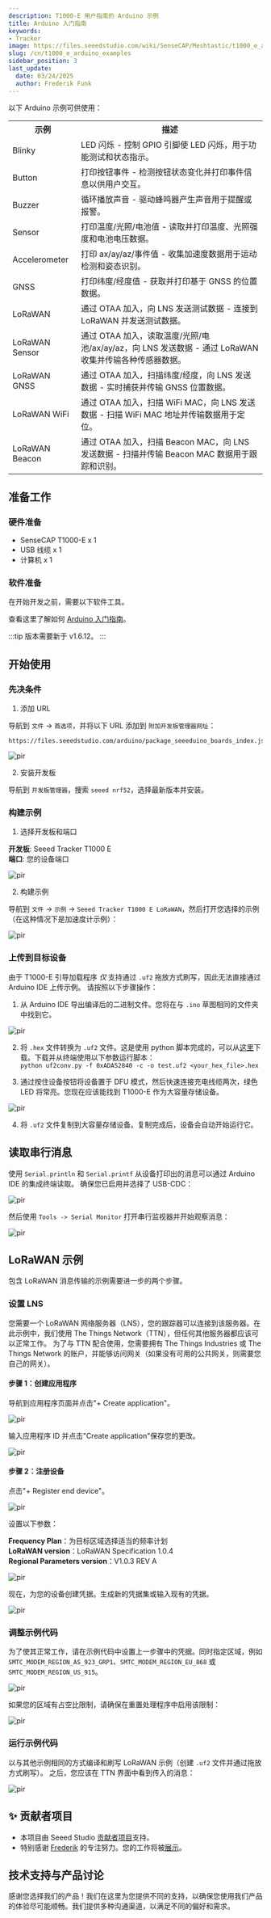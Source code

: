 ```yaml
---
description: T1000-E 用户指南的 Arduino 示例
title: Arduino 入门指南
keywords:
- Tracker
image: https://files.seeedstudio.com/wiki/SenseCAP/Meshtastic/t1000_e_arduino_examples/tracker-t1000-e-for-meshtastic.webp
slug: /cn/t1000_e_arduino_examples
sidebar_position: 3
last_update:
  date: 03/24/2025
  author: Frederik Funk
---
```



以下 Arduino 示例可供使用：

<div class="table-center">
  <table align="center">
    <tr>
      <th>示例</th>
      <th>描述</th>
    </tr>
    <tr>
      <td>Blinky</td>
      <td>LED 闪烁 - 控制 GPIO 引脚使 LED 闪烁，用于功能测试和状态指示。</td>
    </tr>
    <tr>
      <td>Button</td>
      <td>打印按钮事件 - 检测按钮状态变化并打印事件信息以供用户交互。</td>
    </tr>
    <tr>
      <td>Buzzer</td>
      <td>循环播放声音 - 驱动蜂鸣器产生声音用于提醒或报警。</td>
    </tr>
    <tr>
      <td>Sensor</td>
      <td>打印温度/光照/电池值 - 读取并打印温度、光照强度和电池电压数据。</td>
    </tr>
    <tr>
      <td>Accelerometer</td>
      <td>打印 ax/ay/az/事件值 - 收集加速度数据用于运动检测和姿态识别。</td>
    </tr>
    <tr>
      <td>GNSS</td>
      <td>打印纬度/经度值 - 获取并打印基于 GNSS 的位置数据。</td>
    </tr>
    <tr>
      <td>LoRaWAN</td>
      <td>通过 OTAA 加入，向 LNS 发送测试数据 - 连接到 LoRaWAN 并发送测试数据。</td>
    </tr>
    <tr>
      <td>LoRaWAN Sensor</td>
      <td>通过 OTAA 加入，读取温度/光照/电池/ax/ay/az，向 LNS 发送数据 - 通过 LoRaWAN 收集并传输各种传感器数据。</td>
    </tr>
    <tr>
      <td>LoRaWAN GNSS</td>
      <td>通过 OTAA 加入，扫描纬度/经度，向 LNS 发送数据 - 实时捕获并传输 GNSS 位置数据。</td>
    </tr>
    <tr>
      <td>LoRaWAN WiFi</td>
      <td>通过 OTAA 加入，扫描 WiFi MAC，向 LNS 发送数据 - 扫描 WiFi MAC 地址并传输数据用于定位。</td>
    </tr>
    <tr>
      <td>LoRaWAN Beacon</td>
      <td>通过 OTAA 加入，扫描 Beacon MAC，向 LNS 发送数据 - 扫描并传输 Beacon MAC 数据用于跟踪和识别。</td>
    </tr>
  </table>
</div>


## 准备工作

### 硬件准备

* SenseCAP T1000-E x 1
* USB 线缆 x 1
* 计算机 x 1


### 软件准备

在开始开发之前，需要以下软件工具。

查看这里了解如何 [Arduino 入门指南](https://wiki.seeedstudio.com/cn/Getting_Started_with_Arduino/)。

:::tip
版本需要新于 v1.6.12。
:::


## 开始使用

### 先决条件

1. 添加 URL
 
导航到 `文件` -> `首选项`，并将以下 URL 添加到 `附加开发板管理器网址`： 

```
https://files.seeedstudio.com/arduino/package_seeeduino_boards_index.json
```


<p style={{textAlign: 'center'}}><img src="https://files.seeedstudio.com/wiki/SenseCAP/LoraWAN_Tracker/add-url.png" alt="pir" width={800} height="auto" /></p>


2. 安装开发板

导航到 `开发板管理器`，搜索 `seeed nrf52`，选择最新版本并安装。 


### 构建示例

1. 选择开发板和端口

**开发板**: Seeed Tracker T1000 E <br/>
**端口**: 您的设备端口

<p style={{textAlign: 'center'}}><img src="https://files.seeedstudio.com/wiki/SenseCAP/LoraWAN_Tracker/board-select.png" alt="pir" width={800} height="auto" /></p>

2. 构建示例

导航到 `文件` -> `示例` -> `Seeed Tracker T1000 E LoRaWAN`，然后打开您选择的示例（在这种情况下是加速度计示例）：


<p style={{textAlign: 'center'}}><img src="https://files.seeedstudio.com/wiki/SenseCAP/Meshtastic/t1000_e_arduino_examples/example_select.png" alt="pir" width={800} height="auto" /></p>

### 上传到目标设备

由于 T1000-E 引导加载程序 _仅_ 支持通过 `.uf2` 拖放方式刷写，因此无法直接通过 Arduino IDE 上传示例。
请按照以下步骤操作：

1. 从 Arduino IDE 导出编译后的二进制文件。您将在与 `.ino` 草图相同的文件夹中找到它。

<p style={{textAlign: 'center'}}><img src="https://files.seeedstudio.com/wiki/SenseCAP/Meshtastic/t1000_e_arduino_examples/export_binary.png" alt="pir" width={800} height="auto" /></p>

2. 将 `.hex` 文件转换为 `.uf2` 文件。这是使用 python 脚本完成的，可以从[这里](https://github.com/Seeed-Studio/Adafruit_nRF52_Arduino/blob/1.1.9/tools/uf2conv/uf2conv.py)下载。下载并从终端使用以下参数运行脚本：  
`python uf2conv.py -f 0xADA52840 -c -o test.uf2 <your_hex_file>.hex`

3. 通过按住设备按钮将设备置于 DFU 模式，然后快速连接充电线缆两次，绿色 LED 将常亮。您现在应该能找到 T1000-E 作为大容量存储设备。

<p style={{textAlign: 'center'}}><img src="https://files.seeedstudio.com/wiki/SenseCAP/Meshtastic/e-driver.png" alt="pir" width={600} height="auto" /></p>

4. 将 `.uf2` 文件复制到大容量存储设备。复制完成后，设备会自动开始运行它。

## 读取串行消息

使用 `Serial.println` 和 `Serial.printf` 从设备打印出的消息可以通过 Arduino IDE 的集成终端读取。
确保您已启用并选择了 USB-CDC：
<p style={{textAlign: 'center'}}><img src="https://files.seeedstudio.com/wiki/SenseCAP/Meshtastic/t1000_e_arduino_examples/usb_cdc.png" alt="pir" width={800} height="auto" /></p>

然后使用 `Tools -> Serial Monitor` 打开串行监视器并开始观察消息：
<p style={{textAlign: 'center'}}><img src="https://files.seeedstudio.com/wiki/SenseCAP/Meshtastic/t1000_e_arduino_examples/serial_monitor.png" alt="pir" width={800} height="auto" /></p>

## LoRaWAN 示例

包含 LoRaWAN 消息传输的示例需要进一步的两个步骤。

### 设置 LNS

您需要一个 LoRaWAN 网络服务器（LNS），您的跟踪器可以连接到该服务器。在此示例中，我们使用 The Things Network（TTN），但任何其他服务器都应该可以正常工作。
为了与 TTN 配合使用，您需要拥有 The Things Industries 或 The Things Network 的账户，并能够访问网关（如果没有可用的公共网关，则需要您自己的网关）。

#### 步骤 1：创建应用程序

导航到应用程序页面并点击"+ Create application"。

<p style={{textAlign: 'center'}}><img src="https://files.seeedstudio.com/wiki/SenseCAP/Wio-WM1110%20Dev%20Kit/create_application.png" alt="pir" width={800} height="auto" /></p>

输入应用程序 ID 并点击"Create application"保存您的更改。

<p style={{textAlign: 'center'}}><img src="https://files.seeedstudio.com/wiki/SenseCAP/Wio-WM1110%20Dev%20Kit/create_application1.png" alt="pir" width={800} height="auto" /></p>

#### 步骤 2：注册设备

点击"+ Register end device"。
<p style={{textAlign: 'center'}}><img src="https://files.seeedstudio.com/wiki/SenseCAP/Wio-WM1110%20Dev%20Kit/register_device.png" alt="pir" width={800} height="auto" /></p>

设置以下参数：

**Frequency Plan**：为目标区域选择适当的频率计划  
**LoRaWAN version**：LoRaWAN Specification 1.0.4  
**Regional Parameters version**：V1.0.3 REV A

<p style={{textAlign: 'center'}}><img src="https://files.seeedstudio.com/wiki/SenseCAP/Wio-WM1110%20Dev%20Kit/register_device1.png" alt="pir" width={800} height="auto" /></p>

现在，为您的设备创建凭据。生成新的凭据集或输入现有的凭据。
<p style={{textAlign: 'center'}}><img src="https://files.seeedstudio.com/wiki/SenseCAP/Wio-WM1110%20Dev%20Kit/register_device5.png" alt="pir" width={800} height="auto" /></p>

### 调整示例代码

为了使其正常工作，请在示例代码中设置上一步骤中的凭据。同时指定区域，例如 `SMTC_MODEM_REGION_AS_923_GRP1`、`SMTC_MODEM_REGION_EU_868` 或 `SMTC_MODEM_REGION_US_915`。
<p style={{textAlign: 'center'}}><img src="https://files.seeedstudio.com/wiki/SenseCAP/Meshtastic/t1000_e_arduino_examples/lorawan_credentials.png" alt="pir" width={800} height="auto" /></p>

如果您的区域有占空比限制，请确保在重置处理程序中启用该限制：
<p style={{textAlign: 'center'}}><img src="https://files.seeedstudio.com/wiki/SenseCAP/Meshtastic/t1000_e_arduino_examples/duty_cycle_limitation.png" alt="pir" width={800} height="auto" /></p>

### 运行示例代码

以与其他示例相同的方式编译和刷写 LoRaWAN 示例（创建 `.uf2` 文件并通过拖放方式刷写）。
之后，您应该在 TTN 界面中看到传入的消息：

<p style={{textAlign: 'center'}}><img src="https://files.seeedstudio.com/wiki/SenseCAP/Meshtastic/t1000_e_arduino_examples/ttn_live_data.png" alt="pir" width={800} height="auto" /></p>

## ✨ 贡献者项目

- 本项目由 Seeed Studio [贡献者项目](https://github.com/orgs/Seeed-Studio/projects/6/views/1?pane=issue&itemId=30957479)支持。
- 特别感谢 [Frederik](https://github.com/orgs/Seeed-Studio/projects/6/views/1?filterQuery=Support+Arduino+to+our+new+open-source+LoRaWAN+device%2C+the+new+T1000-E+for+LoRaWAN&pane=issue&itemId=94352679&issue=Seeed-Studio%7Cwiki-documents%7C2144) 的专注努力。您的工作将被[展示](https://wiki.seeedstudio.com/cn/contributors/)。

## 技术支持与产品讨论

感谢您选择我们的产品！我们在这里为您提供不同的支持，以确保您使用我们产品的体验尽可能顺畅。我们提供多种沟通渠道，以满足不同的偏好和需求。
<div class="button_tech_support_container">
<a href="https://forum.seeedstudio.com/" class="button_forum"></a>
<a href="https://www.seeedstudio.com/contacts" class="button_email"></a>
</div>
<div class="button_tech_support_container">
<a href="https://discord.gg/eWkprNDMU7" class="button_discord"></a>
<a href="https://github.com/Seeed-Studio/wiki-documents/discussions/69" class="button_discussion"></a>
</div>